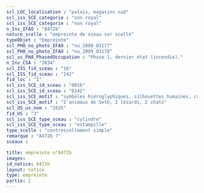 ```yaml
---
scl_LOC_localisation : "palais, magasins sud"
scl_iss_SCE_categorie : "non royal"
scl_iss_SCE_categorie : "non royal"
n_Inv_IFAO : "8472b"
nature_scelle : "empreinte de sceau sur scellé"
typeObjet : "Empreinte"
scl_PHO_no_photo_IFAO : "nu_2009_03177"
scl_PHO_no_photo_IFAO : "nu_2009_03178"
scl_us_PHA_PhasedOccupation : "Phase 1, dernier état (incendié)."
n_Inv_CSA : "3034"
scl_ISS_fid_sceau : "16"
scl_ISS_fid_sceau : "142"
fid_loc : "1"
scl_iss_SCE_id_sceau : "0016"
scl_iss_SCE_id_sceau : "0142"
scl_iss_SCE_motif : "symboles hiéroglyphiques, silhouettes humaines, crocodiles tête-bêche, singes par paires, vautours, insectes, acrobate..."
scl_iss_SCE_motif : "2 animaux de Seth, 2 lézards, 2 chats"
scl_US_us_nom : "2635"
fid_US : "3"
scl_iss_SCE_type_sceau : "cylindre"
scl_iss_SCE_type_sceau : "estampille"
type_scelle : "contrescellement simple"
remarque : "8472b ?"
sceaux :

title: empreinte n°8472b
images: 
id_notice: 8472b
layout: notice
type: empreinte
partie: 2
---
```

